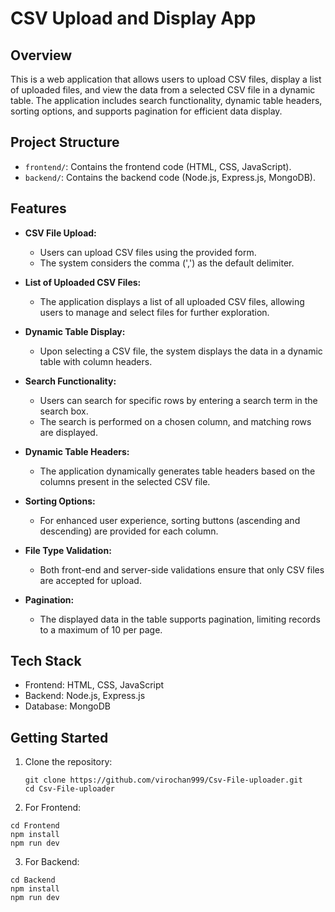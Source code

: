 # CSV Upload and Display App

## Overview

This is a web application that allows users to upload CSV files, display a list of uploaded files, and view the data from a selected CSV file in a dynamic table. The application includes search functionality, dynamic table headers, sorting options, and supports pagination for efficient data display.

## Project Structure

- `frontend/`: Contains the frontend code (HTML, CSS, JavaScript).
- `backend/`: Contains the backend code (Node.js, Express.js, MongoDB).

## Features

- **CSV File Upload:**
  - Users can upload CSV files using the provided form.
  - The system considers the comma (',') as the default delimiter.

- **List of Uploaded CSV Files:**
  - The application displays a list of all uploaded CSV files, allowing users to manage and select files for further exploration.

- **Dynamic Table Display:**
  - Upon selecting a CSV file, the system displays the data in a dynamic table with column headers.

- **Search Functionality:**
  - Users can search for specific rows by entering a search term in the search box.
  - The search is performed on a chosen column, and matching rows are displayed.

- **Dynamic Table Headers:**
  - The application dynamically generates table headers based on the columns present in the selected CSV file.

- **Sorting Options:**
  - For enhanced user experience, sorting buttons (ascending and descending) are provided for each column.

- **File Type Validation:**
  - Both front-end and server-side validations ensure that only CSV files are accepted for upload.

- **Pagination:**
  - The displayed data in the table supports pagination, limiting records to a maximum of 10 per page.

## Tech Stack

- Frontend: HTML, CSS, JavaScript
- Backend: Node.js, Express.js
- Database: MongoDB

## Getting Started

1. Clone the repository:

   ```
   git clone https://github.com/virochan999/Csv-File-uploader.git
   cd Csv-File-uploader

   ```
2. For Frontend:
  ```
  cd Frontend
  npm install
  npm run dev
  ```

3. For Backend:
  ```
  cd Backend
  npm install
  npm run dev
  ```

